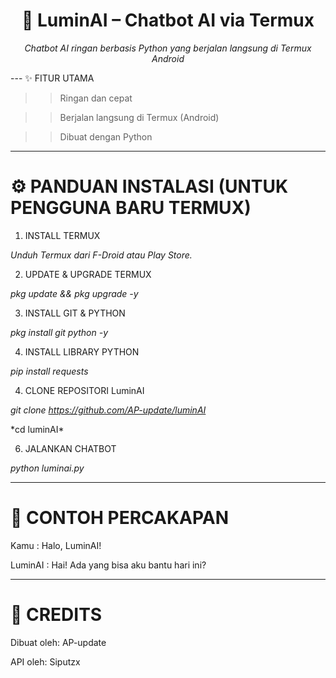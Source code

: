 <h1 align="center">🤖 LuminAI – Chatbot AI via Termux</h1><p align="center"><em>Chatbot AI ringan berbasis Python yang berjalan langsung di Termux Android</em></p>
---

</h1>✨ FITUR UTAMA</h1>

>> Ringan dan cepat

>> Berjalan langsung di Termux (Android)

>> Dibuat dengan Python


---

<h1>⚙️ PANDUAN INSTALASI (UNTUK PENGGUNA BARU TERMUX)</h1>

1. INSTALL TERMUX

*Unduh Termux dari F-Droid atau Play Store.*

2. UPDATE & UPGRADE TERMUX

*pkg update && pkg upgrade -y*

3. INSTALL GIT & PYTHON

*pkg install git python -y*

4. INSTALL LIBRARY PYTHON

*pip install requests*

4. CLONE REPOSITORI LuminAI

*git clone https://github.com/AP-update/luminAI*
<p>*cd luminAI*</p>

6. JALANKAN CHATBOT

*python luminai.py*


---

<h1>💬 CONTOH PERCAKAPAN</h1>

Kamu : Halo, LuminAI!
<p>LuminAI   : Hai! Ada yang bisa aku bantu hari ini?</p>


---

<h1>🙌 CREDITS</h1>

Dibuat oleh: AP-update

<p>API oleh: Siputzx</p>


